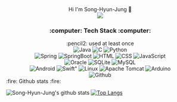  
<div align="center">
 Hi I'm Song-Hyun-Jung 👋 </br>
 </div>
   
<div align="center">    
  <a href="https://hits.seeyoufarm.com"><img src="https://hits.seeyoufarm.com/api/count/incr/badge.svg?url=https%3A%2F%2Fgithub.com%2FSong-Hyun-Jung%2FSong-Hyun-Jung.git&count_bg=%23A1A1A1&title_bg=%23FF9EA6&icon=hey.svg&icon_color=%23E7E7E7&title=hits&edge_flat=false"/></a>
  <div> 
    <h3>:computer: Tech Stack :computer:</h3>
    :pencil2: used at least once </br>
    <img alt="Java" src ="https://img.shields.io/badge/Java-007396.svg?&style=for-the-badge&logo=OpenJDK&logoColor=white"/>
    <img alt="C" src ="https://img.shields.io/badge/C-A8B9CC.svg?&style=for-the-badge&logo=C&logoColor=white"/>
    <img alt="Python" src ="https://img.shields.io/badge/Python-3776AB.svg?&style=for-the-badge&logo=Python&logoColor=white"/>
    </br>
    <img alt="Spring" src ="https://img.shields.io/badge/Spring-6DB33F.svg?&style=for-the-badge&logo=Spring&logoColor=white"/> 
    <img alt="SpringBoot" src ="https://img.shields.io/badge/SpringBoot-6DB33F.svg?&style=for-the-badge&logo=Spring Boot&logoColor=white"/>
    <img alt="HTML" src ="https://img.shields.io/badge/HTML-E34F26.svg?&style=for-the-badge&logo=HTML&logoColor=white"/> 
    <img alt="CSS" src ="https://img.shields.io/badge/CSS-1572B6.svg?&style=for-the-badge&logo=CSS&logoColor=white"/> 
    <img alt="JavaScript" src ="https://img.shields.io/badge/JavaScript-F7DF1E.svg?&style=for-the-badge&logo=JavaScript&logoColor=white"/> 
    </br>
     <img alt="Oracle" src ="https://img.shields.io/badge/Oracle-F80000.svg?&style=for-the-badge&logo=Oracle&logoColor=white"/> 
     <img alt="SQLite" src ="https://img.shields.io/badge/SQLite-003B57.svg?&style=for-the-badge&logo=SQLite&logoColor=white"/> 
     <img alt="MySQL" src ="https://img.shields.io/badge/MySQL-4479A1.svg?&style=for-the-badge&logo=MySQL&logoColor=white"/> 
    </br>
    <img alt="Android" src ="https://img.shields.io/badge/Android-3DDC84.svg?&style=for-the-badge&logo=Android&logoColor=white"/> 
    <img alt=Swift" src ="https://img.shields.io/badge/Swift-F05138.svg?&style=for-the-badge&logo=Swift&logoColor=white"/>
    <img alt="Linux" src ="https://img.shields.io/badge/Linux-FCC624.svg?&style=for-the-badge&logo=Linux&logoColor=white"/> 
    <img alt="Apache Tomcat" src ="https://img.shields.io/badge/Apache Tomcat-F8DC75.svg?&style=for-the-badge&logo=Apache Tomcat&logoColor=white"/> 
    <img alt="Arduino" src ="https://img.shields.io/badge/Arduino-00979D.svg?&style=for-the-badge&logo=Arduino&logoColor=white"/> 
    </br>
    <img alt="Github" src ="https://img.shields.io/badge/Github-181717.svg?&style=for-the-badge&logo=Github&logoColor=white"/> 
  
  </div>
  
</div>
<div>:fire: Github stats :fire:</div>

![Song-Hyun-Jung's github stats](https://github-readme-stats.vercel.app/api?username=Song-Hyun-Jung&show_icons=true&theme=dracula)
[![Top Langs](https://github-readme-stats.vercel.app/api/top-langs/?username=Song-Hyun-Jung&hide=css,scss)](https://github.com/Song-Hyun-Jung/github-readme-stats)

<!--
**Song-Hyun-Jung/Song-Hyun-Jung** is a ✨ _special_ ✨ repository because its `README.md` (this file) appears on your GitHub profile.

Here are some ideas to get you started:

- 🔭 I’m currently working on ...
- 🌱 I’m currently learning ...
- 👯 I’m looking to collaborate on ...
- 🤔 I’m looking for help with ...
- 💬 Ask me about ...
- 📫 How to reach me: ...
- 😄 Pronouns: ...
- ⚡ Fun fact: ...
-->
